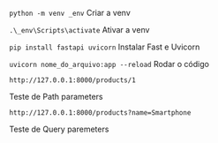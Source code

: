 ```python -m venv _env```
 Criar a venv 

 ```.\_env\Scripts\activate```
 Ativar a venv 

 ```pip install fastapi uvicorn```
 Instalar Fast e Uvicorn 

 ```uvicorn nome_do_arquivo:app --reload```
 Rodar o código 

 ``http://127.0.0.1:8000/products/1``

Teste de Path parameters

```http://127.0.0.1:8000/products?name=Smartphone```

Teste de Query paremeters